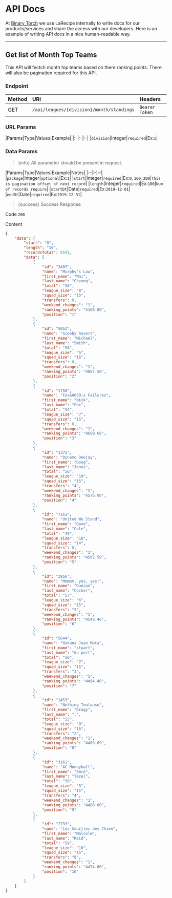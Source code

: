 # API Docs

At [Binary Torch](https://binarytorch.com.my/) we use LaRecipe internally to write docs for our products/services and share the access with our developers. Here is an example of writing API docs in a nice human-readable way.

---

<a name="get_month_teams"></a>
## Get list of Month Top Teams

This API will fectch month top teams based on there ranking points. There will also be pagination required for this API.

### Endpoint

|Method|URI|Headers|
|:-|:-|:-|
|GET|`/api/leagues/{division}/month/standings`|`Bearer Token`|


### URL Params

|Params|Type|Values|Example|
|:-|:-|:-|
|`division`|Integer|`required`|Ex:`1`|


### Data Params

> {info} All parameter should be present in request.

|Params|Type|Values|Example|Notes|
|:-|:-|:-|
|`package`|Integer|`optional`|Ex:`1`|
|`start`|Integer|`required`|Ex:`0,100,200`|`This is pagination offset of next record`|
|`length`|Integer|`required`|Ex:`100`|`Num of records require`|
|`startDt`|Date|`required`|Ex:`2019-12-01`|
|`endDt`|Date|`required`|Ex:`2019-12-31`|


> {success} Success Response

Code `200`

Content

```json
{
    "data": {
        "start": "0",
        "length": "10",
        "recordsTotal": 6541,
        "data": [
            {
                "id": "3407",
                "name": "Murphy’s Law",
                "first_name": "Wai",
                "last_name": "Cheung",
                "total": "58",
                "league_size": "8",
                "squad_size": "15",
                "transfers": 0,
                "weekend_changes": "1",
                "ranking_points": "5168.80",
                "position": "1"
            },
            {
                "id": "5052",
                "name": "Scooby Rovers",
                "first_name": "Michael",
                "last_name": "Smith",
                "total": "58",
                "league_size": "5",
                "squad_size": "16",
                "transfers": 0,
                "weekend_changes": "1",
                "ranking_points": "4887.50",
                "position": "2"
            },
            {
                "id": "1750",
                "name": "Fox&#039;s Failures",
                "first_name": "Nick",
                "last_name": "Fox",
                "total": "54",
                "league_size": "7",
                "squad_size": "15",
                "transfers": 0,
                "weekend_changes": "1",
                "ranking_points": "4609.60",
                "position": "3"
            },
            {
                "id": "1375",
                "name": "Dynamo Deejay",
                "first_name": "Doug",
                "last_name": "Jones",
                "total": "56",
                "league_size": "10",
                "squad_size": "15",
                "transfers": "4",
                "weekend_changes": "1",
                "ranking_points": "4576.00",
                "position": "4"
            },
            {
                "id": "7161",
                "name": "United We Stand",
                "first_name": "Dave",
                "last_name": "Cole",
                "total": "49",
                "league_size": "16",
                "squad_size": "14",
                "transfers": 0,
                "weekend_changes": "1",
                "ranking_points": "4567.59",
                "position": "5"
            },
            {
                "id": "3956",
                "name": "Mmmmm, yes, yes!",
                "first_name": "Duncan",
                "last_name": "Cocker",
                "total": "57",
                "league_size": "6",
                "squad_size": "15",
                "transfers": "3",
                "weekend_changes": "1",
                "ranking_points": "4548.40",
                "position": "6"
            },
            {
                "id": "5644",
                "name": "Hakuna Juan Mata",
                "first_name": "stuart",
                "last_name": "du port",
                "total": "56",
                "league_size": "7",
                "squad_size": "15",
                "transfers": "3",
                "weekend_changes": "1",
                "ranking_points": "4494.40",
                "position": "7"
            },
            {
                "id": "1453",
                "name": "Nothing Toulouse",
                "first_name": "Dragy",
                "last_name": ".",
                "total": "55",
                "league_size": "8",
                "squad_size": "16",
                "transfers": "2",
                "weekend_changes": "1",
                "ranking_points": "4489.69",
                "position": "8"
            },
            {
                "id": "3161",
                "name": "AC Moneyball",
                "first_name": "Emre",
                "last_name": "Tezel",
                "total": "58",
                "league_size": "5",
                "squad_size": "15",
                "transfers": "4",
                "weekend_changes": "1",
                "ranking_points": "4480.00",
                "position": "9"
            },
            {
                "id": "2733",
                "name": "Les Couilles des Chien",
                "first_name": "Malcolm",
                "last_name": "Reid",
                "total": "59",
                "league_size": "10",
                "squad_size": "15",
                "transfers": "8",
                "weekend_changes": "1",
                "ranking_points": "4474.00",
                "position": "10"
            }
        ]
    }
}
```
